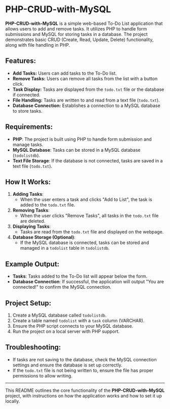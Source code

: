 # PHP-CRUD-with-MySQL

**PHP-CRUD-with-MySQL** is a simple web-based To-Do List application that allows users to add and remove tasks. It utilizes PHP to handle form submissions and MySQL for storing tasks in a database. The project demonstrates basic CRUD (Create, Read, Update, Delete) functionality, along with file handling in PHP.

## Features:
- **Add Tasks:** Users can add tasks to the To-Do list.
- **Remove Tasks:** Users can remove all tasks from the list with a button click.
- **Task Display:** Tasks are displayed from the `todo.txt` file or the database if connected.
- **File Handling:** Tasks are written to and read from a text file (`todo.txt`).
- **Database Connection:** Establishes a connection to a MySQL database to store tasks.

## Requirements:
- **PHP**: The project is built using PHP to handle form submission and manage tasks.
- **MySQL Database**: Tasks can be stored in a MySQL database (`todolistdb`).
- **Text File Storage**: If the database is not connected, tasks are saved in a text file (`todo.txt`).

## How It Works:
1. **Adding Tasks**: 
   - When the user enters a task and clicks "Add to List", the task is added to the `todo.txt` file.
2. **Removing Tasks**: 
   - When the user clicks "Remove Tasks", all tasks in the `todo.txt` file are deleted.
3. **Displaying Tasks**: 
   - Tasks are read from the `todo.txt` file and displayed on the webpage.
4. **Database Storage (Optional)**: 
   - If the MySQL database is connected, tasks can be stored and managed in a `todolist` table in `todolistdb`.

## Example Output:
- **Tasks**: Tasks added to the To-Do list will appear below the form.
- **Database Connection**: If successful, the application will output "You are connected!" to confirm the MySQL connection.

## Project Setup:
1. Create a MySQL database called `todolistdb`.
2. Create a table named `todolist` with a `task` column (VARCHAR).
3. Ensure the PHP script connects to your MySQL database.
4. Run the project on a local server with PHP support.

## Troubleshooting:
- If tasks are not saving to the database, check the MySQL connection settings and ensure the database is set up correctly.
- If the `todo.txt` file is not being written to, ensure the file has proper permissions to allow writing.

---

This README outlines the core functionality of the **PHP-CRUD-with-MySQL** project, with instructions on how the application works and how to set it up locally.
